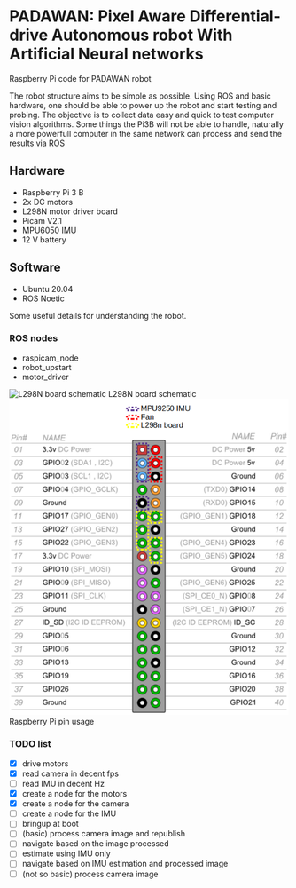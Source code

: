 # PADAWAN: Pixel Aware Differential-drive Autonomous robot With Artificial Neural networks

Raspberry Pi code for PADAWAN robot

The robot structure aims to be simple as possible. Using ROS and basic hardware, one should be able to power up the robot and start testing and probing. The objective is to collect data easy and quick to test computer vision algorithms. Some things the Pi3B will not be able to handle, naturally a more powerfull computer in the same network can process and send the results via ROS

## Hardware
 - Raspberry Pi 3 B
 - 2x DC motors
 - L298N motor driver board
 - Picam V2.1
 - MPU6050 IMU
 - 12 V battery
## Software
 - Ubuntu 20.04
 - ROS Noetic

Some useful details for understanding the robot.

### ROS nodes
- raspicam_node
- robot_upstart
- motor_driver

![L298N board schematic](https://newscrewdriver.files.wordpress.com/2021/01/l298n-module-schematic-16x9-1.jpg?w=772)
L298N board schematic
![Raspberry Pi 3B pinout usage](/assets/padawan_pinout.png)
Raspberry Pi pin usage

### TODO list
- [X] drive motors
- [X] read camera in decent fps
- [ ] read IMU in decent Hz
- [X] create a node for the motors
- [X] create a node for the camera
- [ ] create a node for the IMU
- [ ] bringup at boot
- [ ] (basic) process camera image and republish
- [ ] navigate based on the image processed
- [ ] estimate using IMU only
- [ ] navigate based on IMU estimation and processed image
- [ ] (not so basic) process camera image
